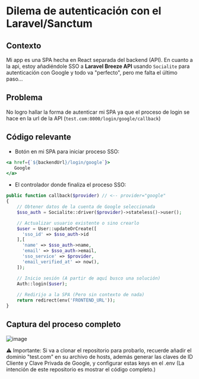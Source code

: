 # Dilema de autenticación con el Laravel/Sanctum

## Contexto

Mi app es una SPA hecha en React separada del backend (API). En cuanto a la api, estoy añadiéndole SSO a **Laravel Breeze API** usando `Socialite` para autenticación con Google y todo va "perfecto", pero me falta el último paso...

## Problema

No logro hallar la forma de autenticar mi SPA ya que el proceso de login se hace en la url de la API (`test.com:8000/login/google/callback`)

## Código relevante

- Botón en mi SPA para iniciar proceso SSO:

```jsx
<a href={`${backendUrl}/login/google`}>
   Google
</a>
```

- El controlador donde finaliza el proceso SSO:

```php
public function callback($provider) // <-- provider="google"
{
    // Obtener datos de la cuenta de Google seleccionada
    $sso_auth = Socialite::driver($provider)->stateless()->user();

    // Actualizar usuario existente o sino crearlo
    $user = User::updateOrCreate([
      'sso_id' => $sso_auth->id
    ],[
      'name' => $sso_auth->name,
      'email' => $sso_auth->email,
      'sso_service' => $provider,
      'email_verified_at' => now(),
    ]);

    // Inicio sesión (A partir de aquí busco una solución)
    Auth::login($user);
  
    // Redirijo a la SPA (Pero sin contexto de nada)    
    return redirect(env('FRONTEND_URL'));
}
```

## Captura del proceso completo
![image](https://github.com/soyluisarrieta/sanctum-problem/assets/88900534/5411caee-4add-4eb3-9ad4-47f26c926d21)


⚠ Importante: Si va a clonar el repositorio para probarlo, recuerde añadir el dominio "test.com" en su archivo de hosts, además generar las claves de ID Cliente y Clave Privada de Google, y configurar estas keys en el .env (La intención de este repositorio es mostrar el código completo.)
